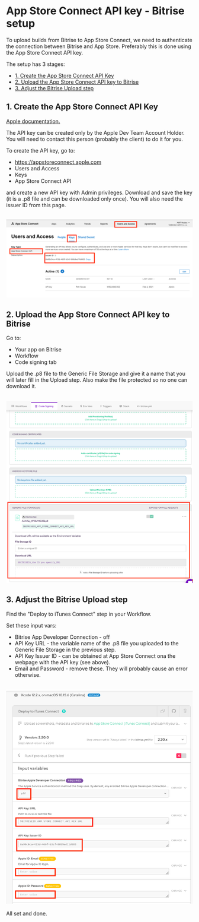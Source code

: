 # App Store Connect API key - Bitrise setup

To upload builds from Bitrise to App Store Connect, we need to authenticate the connection between Bitrise and App Store. Preferably this is done using the App Store Connect API key.

The setup has 3 stages:
- [1. Create the App Store Connect API Key](#1.-Create-the-App-Store-Connect-API-Key)
- [2. Upload the App Store Connect API key to Bitrise](#2.-Upload-the-App-Store-Connect-API-key-to-Bitrise)
- [3. Adjust the Bitrise Upload step](#3.-Adjust-the-Bitrise-Upload-step)

## 1. Create the App Store Connect API Key

[Apple documentation.](https://developer.apple.com/documentation/appstoreconnectapi/creating_api_keys_for_app_store_connect_api)

The API key can be created only by the Apple Dev Team Account Holder. You will need to contact this person (probably the client) to do it for you.

To create the API key, go to:
- https://appstoreconnect.apple.com
- Users and Access
- Keys
- App Store Connect API

and create a new API key with Admin privileges. Download and save the key (it is a .p8 file and can be downloaded only once). You will also need the issuer ID from this page. 

<p align="center">
  <img src="../images/ci/08-api-key.png?raw=true" alt="App Store Connect API key"/>
</p> 


## 2. Upload the App Store Connect API key to Bitrise

Go to:
- Your app on Bitrise
- Workflow
- Code signing tab

Upload the .p8 file to the Generic File Storage and give it a name that you will later fill in the Upload step. Also make the file protected so no one can download it.

<p align="center">
  <img src="../images/ci/09-api-key.png?raw=true" alt="Bitrise API key upload"/>
</p> 

## 3. Adjust the Bitrise Upload step

Find the "Deploy to iTunes Connect" step in your Workflow.

Set these input vars:
- Bitrise App Developer Connection - off
- API Key URL - the variable name of the .p8 file you uploaded to the Generic File Storage in the previous step.
- API Key Issuer ID - can be obtained at App Store Connect ona the webpage with the API key (see above).
- Email and Password - remove these. They will probably cause an error otherwise. 

<p align="center">
  <img src="../images/ci/10-api-key.png?raw=true" alt="Bitrise Upload Step"/>
</p> 

All set and done. 
